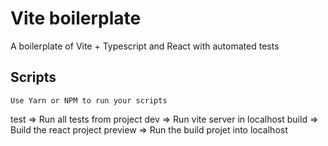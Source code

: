 # Vite boilerplate

A boilerplate of Vite + Typescript and React with automated tests

## Scripts

`Use Yarn or NPM to run your scripts`

test => Run all tests from project
dev => Run vite server in localhost
build => Build the react project
preview => Run the build projet into localhost
